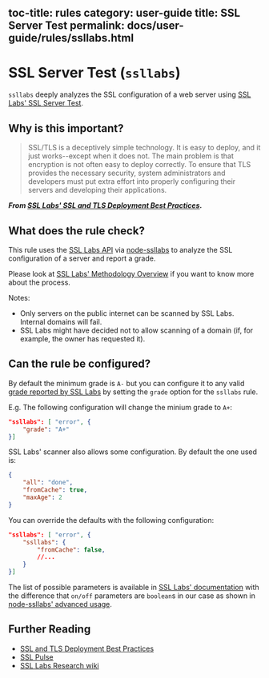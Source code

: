toc-title: rules
category: user-guide
title: SSL Server Test
permalink: docs/user-guide/rules/ssllabs.html
---
# SSL Server Test (`ssllabs`)

`ssllabs` deeply analyzes the SSL configuration of a web server using
[SSL Labs' SSL Server Test](https://www.ssllabs.com/ssltest/index.html).

## Why is this important?

> SSL/TLS is a deceptively simple technology. It is easy to deploy,
and it just works--except when it does not. The main problem is that
encryption is not often easy to deploy correctly. To ensure that TLS
provides the necessary security, system administrators and developers
must put extra effort into properly configuring their servers and
developing their applications.

***From [SSL Labs' SSL and TLS Deployment Best Practices](https://github.com/ssllabs/research/wiki/SSL-and-TLS-Deployment-Best-Practices).***

## What does the rule check?

This rule uses the [SSL Labs API](https://www.ssllabs.com/projects/ssllabs-apis/)
via [node-ssllabs](https://github.com/keithws/node-ssllabs) to analyze
the SSL configuration of a server and report a grade.

Please look at [SSL Labs' Methodology
Overview](https://github.com/ssllabs/research/wiki/SSL-Server-Rating-Guide#methodology-overview)
if you want to know more about the process.

Notes:

* Only servers on the public internet can be scanned by SSL Labs.
  Internal domains will fail.
* SSL Labs might have decided not to allow scanning of a domain
  (if, for example, the owner has requested it).

## Can the rule be configured?

By default the minimum grade is `A-` but you can configure it to any
valid [grade reported by SSL Labs](https://github.com/ssllabs/research/wiki/SSL-Server-Rating-Guide)
by setting the `grade` option for the `ssllabs` rule.

E.g. The following configuration will change the minium grade to `A+`:

```json
"ssllabs": [ "error", {
    "grade": "A+"
}]
```

SSL Labs' scanner also allows some configuration. By default the one
used is:

```json
{
    "all": "done",
    "fromCache": true,
    "maxAge": 2
}
```

You can override the defaults with the following configuration:

```json
"ssllabs": [ "error", {
    "ssllabs": {
        "fromCache": false,
        //...
    }
}]
```

The list of possible parameters is available in [SSL Labs'
documentation](https://github.com/ssllabs/ssllabs-scan/blob/stable/ssllabs-api-docs.md#protocol-calls)
with the difference that `on/off` parameters are `boolean`s in our case
as shown in [node-ssllabs' advanced usage](https://github.com/keithws/node-ssllabs#advanced-usage).

## Further Reading

* [SSL and TLS Deployment Best Practices](https://github.com/ssllabs/research/wiki/SSL-and-TLS-Deployment-Best-Practices)
* [SSL Pulse](https://www.trustworthyinternet.org/ssl-pulse/)
* [SSL Labs Research wiki](https://github.com/ssllabs/research/wiki)

